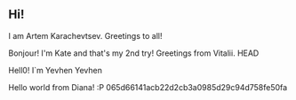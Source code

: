 ## Hi!

I am Artem Karachevtsev.
Greetings to all!


Bonjour! I'm Kate and that's my 2nd try!
Greetings from Vitalii.
 HEAD




Hell0! I`m Yevhen
 Yevhen

Hello world from Diana! :P
 065d66141acb22d2cb3a0985d29c94d758fe50fa
